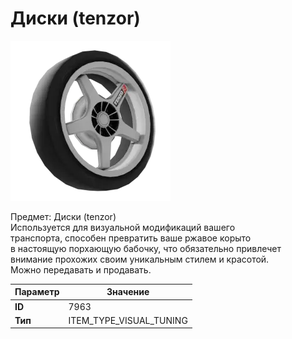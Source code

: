 # Диски (tenzor)

![Item Image](../img/7963.webp?raw=true)

Предмет: Диски (tenzor)<br>Используется для визуальной модификаций вашего<br>транспорта, способен превратить ваше ржавое корыто<br>в настоящую порхающую бабочку, что обязательно привлечет<br>внимание прохожих своим уникальным стилем и красотой.<br>Можно передавать и продавать.


| Параметр | Значение |
|----------|----------|
| **ID** | 7963 |
| **Тип** | ITEM_TYPE_VISUAL_TUNING |

